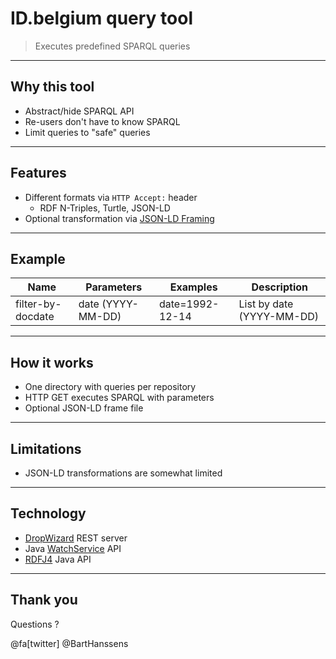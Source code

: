 # ID.belgium query tool

> Executes predefined SPARQL queries

---

## Why this tool

- Abstract/hide SPARQL API
- Re-users don't have to know SPARQL
- Limit queries to "safe" queries

---

## Features

- Different formats via `HTTP Accept:` header
  - RDF N-Triples, Turtle, JSON-LD
- Optional transformation via [JSON-LD Framing](https://json-ld.org/spec/latest/json-ld-framing/)

---

## Example

|Name|Parameters|Examples|Description|
|----|----------|--------|-----------
|filter-by-docdate|date (YYYY-MM-DD)|date=1992-12-14|List by date (YYYY-MM-DD)|

---

## How it works

- One directory with queries per repository
- HTTP GET executes SPARQL with parameters
- Optional JSON-LD frame file

---

## Limitations

- JSON-LD transformations are somewhat limited

---

## Technology

- [DropWizard](http://www.dropwizard.io) REST server
- Java [WatchService](https://docs.oracle.com/javase/tutorial/essential/io/notification.html) API
- [RDFJ4](http://rdf4j.org/) Java API

---

## Thank you

Questions ? 

@fa[twitter] @BartHanssens
